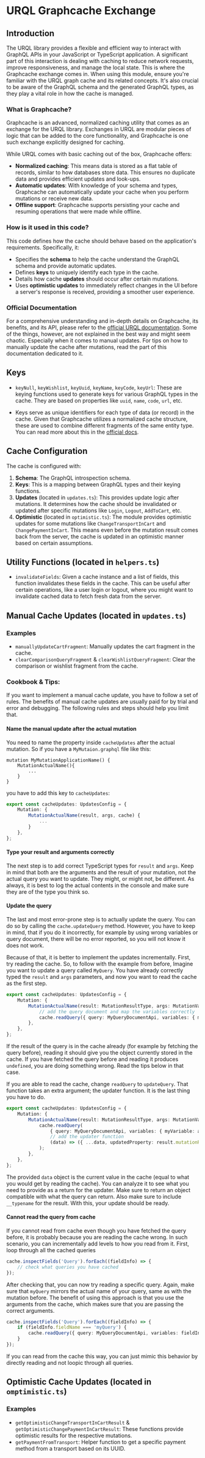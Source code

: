 # URQL Graphcache Exchange

## Introduction

The URQL library provides a flexible and efficient way to interact with GraphQL APIs in your JavaScript or TypeScript application. A significant part of this interaction is dealing with caching to reduce network requests, improve responsiveness, and manage the local state. This is where the Graphcache exchange comes in. When using this module, ensure you're familiar with the URQL graph cache and its related concepts. It's also crucial to be aware of the GraphQL schema and the generated GraphQL types, as they play a vital role in how the cache is managed.

### What is Graphcache?

Graphcache is an advanced, normalized caching utility that comes as an exchange for the URQL library. Exchanges in URQL are modular pieces of logic that can be added to the core functionality, and Graphcache is one such exchange explicitly designed for caching.

While URQL comes with basic caching out of the box, Graphcache offers:

-   **Normalized caching**: This means data is stored as a flat table of records, similar to how databases store data. This ensures no duplicate data and provides efficient updates and look-ups.
-   **Automatic updates**: With knowledge of your schema and types, Graphcache can automatically update your cache when you perform mutations or receive new data.
-   **Offline support**: Graphcache supports persisting your cache and resuming operations that were made while offline.

### How is it used in this code?

This code defines how the cache should behave based on the application's requirements. Specifically, it:

-   Specifies the **schema** to help the cache understand the GraphQL schema and provide automatic updates.
-   Defines **keys** to uniquely identify each type in the cache.
-   Details how cache **updates** should occur after certain mutations.
-   Uses **optimistic updates** to immediately reflect changes in the UI before a server's response is received, providing a smoother user experience.

### Official Documentation

For a comprehensive understanding and in-depth details on Graphcache, its benefits, and its API, please refer to the [official URQL documentation](https://formidable.com/open-source/urql/docs/graphcache/). Some of the things, however, are not explained in the best way and might seem chaotic. Especially when it comes to manual updates. For tips on how to manually update the cache after mutations, read the part of this documentation dedicated to it.

## Keys

-   `keyNull`, `keyWishlist`, `keyUuid`, `keyName`, `keyCode`, `keyUrl`: These are keying functions used to generate keys for various GraphQL types in the cache. They are based on properties like `uuid`, `name`, `code`, `url`, etc.

-   Keys serve as unique identifiers for each type of data (or record) in the cache. Given that Graphcache utilizes a normalized cache structure, these are used to combine different fragments of the same entity type. You can read more about this in the [official docs](https://formidable.com/open-source/urql/docs/graphcache/normalized-caching/#custom-keys-and-non-keyable-entities).

## Cache Configuration

The cache is configured with:

1. **Schema**: The GraphQL introspection schema.
2. **Keys**: This is a mapping between GraphQL types and their keying functions.
3. **Updates** (located in `updates.ts`): This provides update logic after mutations. It determines how the cache should be invalidated or updated after specific mutations like `Login`, `Logout`, `AddToCart`, etc.
4. **Optimistic** (located in `optimistic.ts`): The module provides optimistic updates for some mutations like `ChangeTransportInCart` and `ChangePaymentInCart`. This means even before the mutation result comes back from the server, the cache is updated in an optimistic manner based on certain assumptions.

## Utility Functions (located in `helpers.ts`)

-   `invalidateFields`: Given a cache instance and a list of fields, this function invalidates these fields in the cache. This can be useful after certain operations, like a user login or logout, where you might want to invalidate cached data to fetch fresh data from the server.

## Manual Cache Updates (located in `updates.ts`)

### Examples

-   `manuallyUpdateCartFragment`: Manually updates the cart fragment in the cache.
-   `clearComparisonQueryFragment` & `clearWishlistQueryFragment`: Clear the comparison or wishlist fragment from the cache.

### Cookbook & Tips:

If you want to implement a manual cache update, you have to follow a set of rules. The benefits of manual cache updates are usually paid for by trial and error and debugging. The following rules and steps should help you limit that.

#### Name the manual update after the actual mutation

You need to name the property inside `cacheUpdates` after the actual mutation. So if you have a `MyMutaion.graphql` file like this:

```gql
mutation MyMutationApplicationName() {
    MutationActualName(){
        ...
    }
}
```

you have to add this key to `cacheUpdates`:

```ts
export const cacheUpdates: UpdatesConfig = {
    Mutation: {
        MutationActualName(result, args, cache) {
            ...
        }
    },
};
```

#### Type your result and arguments correctly

The next step is to add correct TypeScript types for `result` and `args`. Keep in mind that both are the arguments and the result of your mutation, not the actual query you want to update. They might, or might not, be different. As always, it is best to log the actual contents in the console and make sure they are of the type you think so.

#### Update the query

The last and most error-prone step is to actually update the query. You can do so by calling the `cache.updateQuery` method. However, you have to keep in mind, that if you do it incorrectly, for example by using wrong variables or query document, there will be no error reported, so you will not know it does not work.

Because of that, it is better to implement the updates incrementally. First, try reading the cache. So, to follow with the example from before, Imagine you want to update a query called `MyQuery`. You have already correctly typed the `result` and `args` parameters, and now you want to read the cache as the first step.

```ts
export const cacheUpdates: UpdatesConfig = {
    Mutation: {
        MutationActualName(result: MutationResultType, args: MutationVariablesType, cache: Cache) {
            // add the query document and map the variables correctly
            cache.readQuery({ query: MyQueryDocumentApi, variables: { myVariable: args.mutationVariable } });
        },
    },
};
```

If the result of the query is in the cache already (for example by fetching the query before), reading it should give you the object currently stored in the cache. If you have fetched the query before and reading it produces `undefined`, you are doing something wrong. Read the tips below in that case.

If you are able to read the cache, change `readQuery` to `updateQuery`. That function takes an extra argument; the updater function. It is the last thing you have to do.

```ts
export const cacheUpdates: UpdatesConfig = {
    Mutation: {
        MutationActualName(result: MutationResultType, args: MutationVariablesType, cache: Cache) {
            cache.readQuery(
                { query: MyQueryDocumentApi, variables: { myVariable: args.mutationVariable } },
                // add the updater function
                (data) => ({ ...data, updatedProperty: result.mutationResult }),
            );
        },
    },
};
```

The provided `data` object is the current value in the cache (equal to what you would get by reading the cache). You can analyze it to see what you need to provide as a return for the updater. Make sure to return an object compatible with what the query can return. Also make sure to include `__typename` for the result. With this, your update should be ready.

#### Cannot read the query from cache

If you cannot read from cache even though you have fetched the query before, it is probably because you are reading the cache wrong. In such scenario, you can incrementally add levels to how you read from it. First, loop through all the cached queries

```ts
cache.inspectFields('Query').forEach((fieldInfo) => {
    // check what queries you have cached
});
```

After checking that, you can now try reading a specific query. Again, make sure that `myQuery` mirrors the actual name of your query, same as with the mutation before. The benefit of using this approach is that you use the arguments from the cache, which makes sure that you are passing the correct arguments.

```ts
cache.inspectFields('Query').forEach((fieldInfo) => {
    if (fieldInfo.fieldName === 'myQuery') {
        cache.readQuery({ query: MyQueryDocumentApi, variables: fieldInfo.arguments });
    }
});
```

If you can read from the cache this way, you can just mimic this behavior by directly reading and not loopic through all queries.

## Optimistic Cache Updates (located in `omptimistic.ts`)

### Examples

-   `getOptimisticChangeTransportInCartResult` & `getOptimisticChangePaymentInCartResult`: These functions provide optimistic results for the respective mutations.
-   `getPaymentFromTransport`: Helper function to get a specific payment method from a transport based on its UUID.
